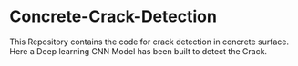 # Concrete-Crack-Detection
This Repository contains the code for crack detection in concrete surface. Here a Deep learning CNN Model has been built to detect the Crack.
